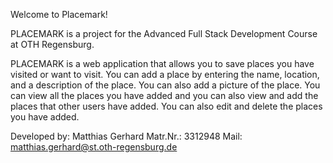 Welcome to Placemark!

PLACEMARK is a project for the Advanced Full Stack Development Course at OTH Regensburg.

PLACEMARK is a web application that allows you to save places you have visited or want to visit. You can add a place by entering the name, location, and a description of the place. You can also add a picture of the place. You can view all the places you have added and you can also view and add the places that other users have added. You can also edit and delete the places you have added.

Developed by:
Matthias Gerhard
Matr.Nr.: 3312948
Mail: matthias.gerhard@st.oth-regensburg.de

